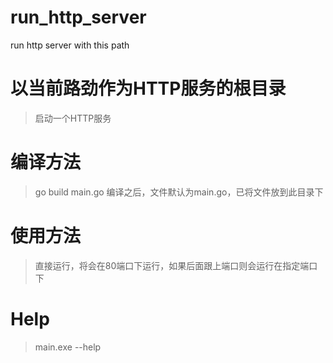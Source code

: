 # run_http_server
run http server with this path

# 以当前路劲作为HTTP服务的根目录
> 启动一个HTTP服务

# 编译方法
> go build main.go
> 编译之后，文件默认为main.go，已将文件放到此目录下

# 使用方法
> 直接运行，将会在80端口下运行，如果后面跟上端口则会运行在指定端口下

# Help
> main.exe --help
